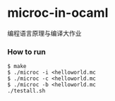 # microc-in-ocaml
编程语言原理与编译大作业

### How to run
```shell
$ make
$ ./microc -i <helloworld.mc
$ ./microc -c <helloworld.mc
$ ./microc -b <helloworld.mc
./testall.sh
```

